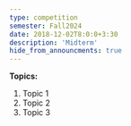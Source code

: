 ```yaml
---
type: competition
semester: Fall2024
date: 2018-12-02T8:0:0+3:30
description: 'Midterm'
hide_from_announcments: true
---
```

**Topics:**
1. Topic 1
2. Topic 2
3. Topic 3
